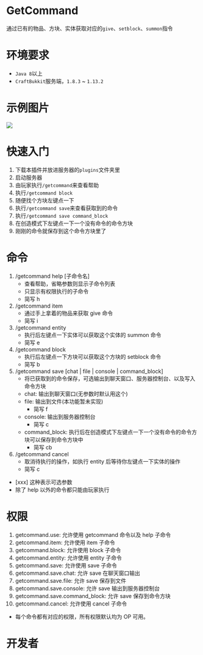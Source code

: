 # GetCommand
通过已有的物品、方块、实体获取对应的`give`、`setblock`、`summon`指令

# 环境要求
* `Java 8`以上
* `CraftBukkit`服务端，`1.8.3` ~ `1.13.2`

# 示例图片
![](https://camo.githubusercontent.com/a491d76d9f32026f1bbd9ed56b34570007abaa30/687474703a2f2f7777332e73696e61696d672e636e2f6c617267652f39313033613532306a7731663274367869766168716a32306b793064363130392e6a7067)

# 快速入门
1. 下载本插件并放进服务器的`plugins`文件夹里
2. 启动服务器
3. 由玩家执行`/getcommand`来查看帮助
4. 执行`/getcommand block`
5. 随便找个方块左键点一下
6. 执行`/getcommand save`来查看获取到的命令
7. 执行`/getcommand save command_block`
8. 在创造模式下左键点一下一个没有命令的命令方块
9. 刚刚的命令就保存到这个命令方块里了

# 命令
1. /getcommand help [子命令名]
    * 查看帮助，省略参数则显示子命令列表
    * 只显示有权限执行的子命令
    * 简写 h
2. /getcommand item
    * 通过手上拿着的物品来获取 give 命令
    * 简写 i
3. /getcommand entity
    * 执行后左键点一下实体可以获取这个实体的 summon 命令
    * 简写 e
4. /getcommand block
    * 执行后左键点一下方块可以获取这个方块的 setblock 命令
    * 简写 b
5. /getcommand save [chat | file | console | command_block]
    * 将已获取到的命令保存，可选输出到聊天窗口、服务器控制台、以及写入命令方块
    * chat: 输出到聊天窗口(无参数时默认用这个)
    * file: 输出到文件(本功能暂未实现)
        * 简写 f
    * console: 输出到服务器控制台
        * 简写 c
    * command_block: 执行后在创造模式下左键点一下一个没有命令的命令方块可以保存到命令方块中
        * 简写 cb
6. /getcommand cancel
    * 取消待执行的操作，如执行 entity 后等待你左键点一下实体的操作
    * 简写 c

<!---->
* [xxx] 这种表示可选参数
* 除了 help 以外的命令都只能由玩家执行

# 权限
1. getcommand.use: 允许使用 getcommand 命令以及 help 子命令
2. getcommand.item: 允许使用 item 子命令
3. getcommand.block: 允许使用 block 子命令
4. getcommand.entity: 允许使用 entity 子命令
5. getcommand.save: 允许使用 save 子命令
6. getcommand.save.chat: 允许 save 在聊天窗口输出
7. getcommand.save.file: 允许 save 保存到文件
8. getcommand.save.console: 允许 save 输出到服务器控制台
9. getcommand.save.command_block: 允许 save 保存到命令方块
10. getcommand.cancel: 允许使用 cancel 子命令

<!---->
* 每个命令都有对应的权限，所有权限默认均为 OP 可用。

# 开发者
<!-- TODO 环境准备 -->
